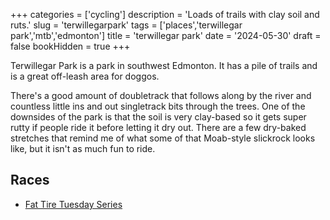 +++
categories = ['cycling']
description = 'Loads of trails with clay soil and ruts.'
slug = 'terwillegarpark'
tags = ['places','terwillegar park','mtb','edmonton']
title = 'terwillegar park'
date = '2024-05-30'
draft = false
bookHidden = true
+++

Terwillegar Park is a park in southwest Edmonton. It has a pile of trails and is a great off-leash area for doggos.

There's a good amount of doubletrack that follows along by the river and countless little ins and out singletrack bits through the trees. One of the downsides of the park is that the soil is very clay-based so it gets super rutty if people ride it before letting it dry out. There are a few dry-baked stretches that remind me of what some of that Moab-style slickrock looks like, but it isn't as much fun to ride. 

## Races

* [Fat Tire Tuesday Series](../ftt/)